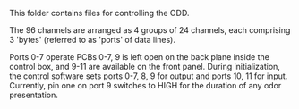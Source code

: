 This folder contains files for controlling the ODD.

The 96 channels are arranged as 4 groups of 24 channels, each comprising 3 'bytes' (referred to as 'ports' of data lines).

Ports 0-7 operate PCBs 0-7, 9 is left open on the back plane inside the control box, and 9-11 are available on the front panel. During initialization, the control software sets ports 0-7, 8, 9 for output and ports 10, 11 for input. Currently, pin one on port 9 switches to HIGH for the duration of any odor presentation. 
